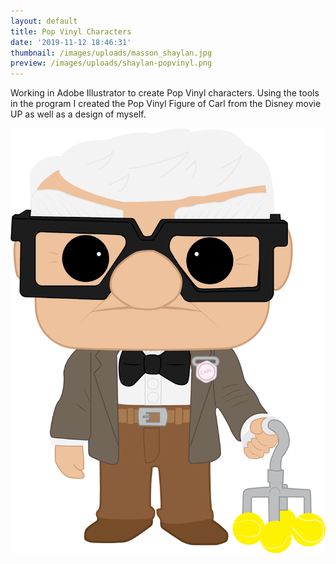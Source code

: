 ```yaml
---
layout: default
title: Pop Vinyl Characters
date: '2019-11-12 18:46:31'
thumbnail: /images/uploads/masson_shaylan.jpg
preview: /images/uploads/shaylan-popvinyl.png
---
```

Working in Adobe Illustrator to create Pop Vinyl characters. Using the tools in the program I created the Pop Vinyl Figure of Carl from the Disney movie UP as well as a design of myself.

![Carl from UP](/images/uploads/carl-up.png "Carl from UP")
